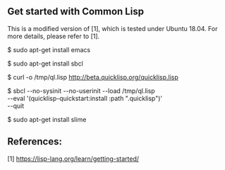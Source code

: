 ## Get started with Common Lisp

This is a modified version of [1], which is tested under Ubuntu 18.04. For more details, please refer to [1].

$ sudo apt-get install emacs

$ sudo apt-get install sbcl

$ curl -o /tmp/ql.lisp http://beta.quicklisp.org/quicklisp.lisp

$ sbcl --no-sysinit --no-userinit --load /tmp/ql.lisp \
  --eval '(quicklisp-quickstart:install :path ".quicklisp")' \
  --quit
  
$ sudo apt-get install slime  


## References:
[1] https://lisp-lang.org/learn/getting-started/
